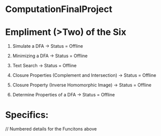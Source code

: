 # ComputationFinalProject

# Empliment (>Two) of the Six

1. Simulate a DFA -> Status = Offline

2. Minimizing a DFA -> Status = Offline

3. Text Search -> Status = Offline

4. Closure Properties (Complement and Intersection) -> Status = Offline

5. Closure Property (Inverse Homomorphic Image) -> Status = Offline

6. Determine Properties of a DFA -> Status = Offline

# Specifics: 

// Numbered details for the Funcitons above 

